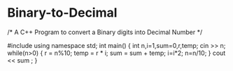 # Binary-to-Decimal
/* A C++ Program to convert a Binary digits into Decimal Number */

#include <iostream>
using namespace std;
int main()
{
	int n,i=1,sum=0,r,temp;
	cin >> n;
	while(n>0)
	{
	    r = n%10;
	    temp = r * i;
	    sum = sum + temp;
	    i=i*2;
	    n=n/10;
	}
    cout << sum  ;
}
